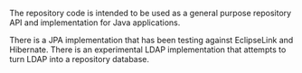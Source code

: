The repository code is intended to be used as a general purpose repository API and implementation for Java applications.

There is a JPA implementation that has been testing against EclipseLink and Hibernate.
There is an experimental LDAP implementation that attempts to turn LDAP into a repository database.
